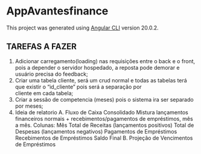 # AppAvantesfinance

This project was generated using [Angular CLI](https://github.com/angular/angular-cli) version 20.0.2.

## TAREFAS A FAZER

1. Adicionar carregamento(loading) nas requisições entre o back e o front, pois a depender o servidor hospedado, a reposta pode demorar e usuário precisa do feedback;
2. Criar uma tabela cliente, será um crud normal e todas as tabelas  terá que existir o “id_cliente” pois será a separação por cliente em cada tabela;
3. Criar a sessão de competencia (meses) pois o sistema ira ser separado por meses;
4. Ideia de relatorio
    A. Fluxo de Caixa Consolidado
        Mistura lançamentos financeiros normais + recebimentos/pagamentos de empréstimos, mês a mês.
        Colunas:
        Mês
        Total de Receitas (lançamentos positivos)
        Total de Despesas (lançamentos negativos)
        Pagamentos de Empréstimos
        Recebimentos de Empréstimos
        Saldo Final
    B. Projeção de Vencimentos de Empréstimos

